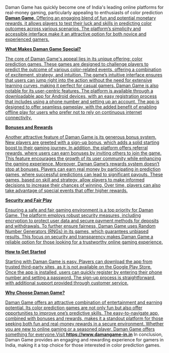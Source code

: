 Daman Game has quickly become one of India's leading online platforms for real-money gaming, particularly appealing to enthusiasts of color prediction **<a href="https://www.damangame-in.in/">Daman Game**. Offering an engaging blend of fun and potential monetary rewards, it allows players to test their luck and skills in predicting color outcomes across various scenarios. The platform’s simplicity and accessible interface make it an attractive option for both novice and experienced gamers.

**What Makes Daman Game Special?**

The core of Daman Game's appeal lies in its unique offering: color prediction games. These games are designed to challenge players to predict the outcome of various color-related events, offering a combination of excitement, strategy, and intuition. The game’s intuitive interface ensures that users can jump right into the action without the need for extensive learning curves, making it perfect for casual gamers.
Daman Game is also notable for its user-centric features. The platform is available through a downloadable app for Android devices, with an easy registration process that includes using a phone number and setting up an account. The app is designed to offer seamless gameplay, with the added benefit of enabling offline play for users who prefer not to rely on continuous internet connectivity.

**Bonuses and Rewards**

Another attractive feature of Daman Game is its generous bonus system. New players are greeted with a sign-up bonus, which adds a solid starting boost to their gaming journey. In addition, the platform offers referral rewards, where users can earn bonuses by inviting others to join the game. This feature encourages the growth of its user community while enhancing the gaming experience.
Moreover, Daman Game’s rewards system doesn’t stop at bonuses. Players can earn real money by participating in prediction games, where successful predictions can lead to significant payouts. These games, based on skill and strategy, allow players to make informed decisions to increase their chances of winning. Over time, players can also take advantage of special events that offer higher rewards.

**Security and Fair Play**

Ensuring a safe and fair gaming environment is a top priority for Daman Game. The platform employs robust security measures, including encryption to protect user data and secure payment methods for deposits and withdrawals. To further ensure fairness, Daman Game uses Random Number Generators (RNGs) in its games, which guarantees unbiased results. This focus on security and transparency makes Daman Game a reliable option for those looking for a trustworthy online gaming experience.

**How to Get Started**

Starting with Daman Game is easy. Players can download the app from trusted third-party sites, as it is not available on the Google Play Store. Once the app is installed, users can quickly register by entering their phone number and setting a password. The sign-up process is straightforward, with additional support provided through customer service.

**Why Choose Daman Game?**

Daman Game offers an attractive combination of entertainment and earning potential. Its color prediction games are not only fun but also offer opportunities to improve one’s predictive skills. The easy-to-navigate app, combined with bonuses and rewards, makes it a standout platform for those seeking both fun and real-money rewards in a secure environment. Whether you are new to online gaming or a seasoned player, Daman Game offers something for everyone.Visit  **https://www.damangame-in.in**
In conclusion, Daman Game provides an engaging and rewarding experience for gamers in India, making it a top choice for those interested in color prediction games.
